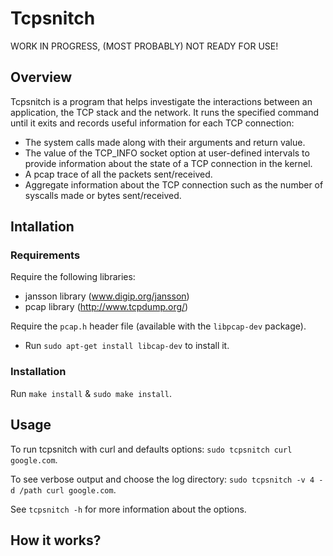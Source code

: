 # Tcpsnitch

WORK IN PROGRESS, (MOST PROBABLY) NOT READY FOR USE!

## Overview

Tcpsnitch is a program that helps investigate the interactions between an application, the TCP stack and the network. It runs the specified command until it exits and records useful information for each TCP connection:
- The system calls made along with their arguments and return value.
- The value of the TCP\_INFO socket option at user-defined intervals to provide information about the state of a TCP connection in the kernel.
- A pcap trace of all the packets sent/received.
- Aggregate information about the TCP connection such as the number of syscalls made or bytes sent/received.

## Intallation

### Requirements

Require the following libraries:
- jansson library (www.digip.org/jansson)
- pcap library (http://www.tcpdump.org/)

Require the `pcap.h` header file (available with the `libpcap-dev` package).
- Run `sudo apt-get install libcap-dev` to install it.

### Installation

Run `make install` & `sudo make install`.

## Usage

To run tcpsnitch with curl and defaults options: `sudo tcpsnitch curl google.com`. 

To see verbose output and choose the log directory: `sudo tcpsnitch -v 4 -d /path curl google.com`.

See `tcpsnitch -h` for more information about the options.

## How it works?
